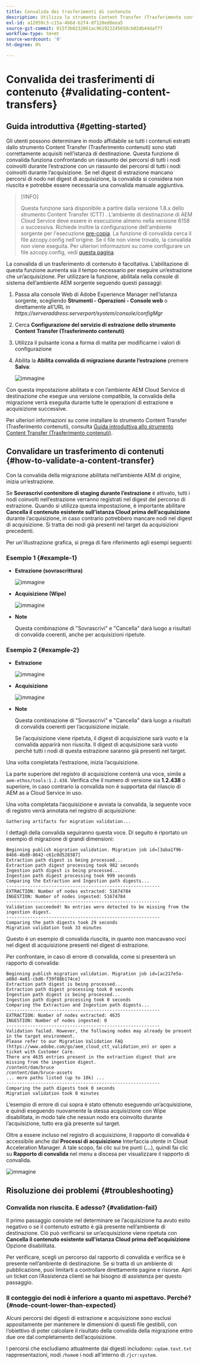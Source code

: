 ```yaml
---
title: Convalida dei trasferimenti di contenuto
description: Utilizza lo strumento Content Transfer (Trasferimento contenuti) per convalidare i trasferimenti di contenuto
exl-id: a12059c3-c15a-4b6d-b2f4-df128ed0eea5
source-git-commit: 015f3b0232861ac961922245650cb02db44daf77
workflow-type: tm+mt
source-wordcount: '0'
ht-degree: 0%

---
```


# Convalida dei trasferimenti di contenuto {#validating-content-transfers}

## Guida introduttiva {#getting-started}

Gli utenti possono determinare in modo affidabile se tutti i contenuti estratti dallo strumento Content Transfer (Trasferimento contenuti) sono stati correttamente acquisiti nell’istanza di destinazione. Questa funzione di convalida funziona confrontando un riassunto dei percorsi di tutti i nodi coinvolti durante l’estrazione con un riassunto dei percorsi di tutti i nodi coinvolti durante l’acquisizione. Se nel digest di estrazione mancano percorsi di nodo nel digest di acquisizione, la convalida si considera non riuscita e potrebbe essere necessaria una convalida manuale aggiuntiva.

>[!INFO]
>
>Questa funzione sarà disponibile a partire dalla versione 1.8.x dello strumento Content Transfer (CTT) . L’ambiente di destinazione di AEM Cloud Service deve essere in esecuzione almeno nella versione 6158 o successiva. Richiede inoltre la configurazione dell&#39;ambiente sorgente per l&#39;esecuzione [pre-copia](/help/journey-migration/content-transfer-tool/using-content-transfer-tool/handling-large-content-repositories.md#setting-up-pre-copy-step). La funzione di convalida cerca il file azcopy.config nell&#39;origine. Se il file non viene trovato, la convalida non viene eseguita. Per ulteriori informazioni su come configurare un file azcopy.config, vedi [questa pagina](/help/journey-migration/content-transfer-tool/using-content-transfer-tool/handling-large-content-repositories.md#configure-azcopy-config-file).

La convalida di un trasferimento di contenuto è facoltativa. L’abilitazione di questa funzione aumenta sia il tempo necessario per eseguire un’estrazione che un’acquisizione. Per utilizzare la funzione, abilitala nella console di sistema dell’ambiente AEM sorgente seguendo questi passaggi:

1. Passa alla console Web di Adobe Experience Manager nell’istanza sorgente, scegliendo **Strumenti - Operazioni - Console web** o direttamente all’URL in *https://serveraddress:serverport/system/console/configMgr*
1. Cerca **Configurazione del servizio di estrazione dello strumento Content Transfer (Trasferimento contenuti)**
1. Utilizza il pulsante icona a forma di matita per modificarne i valori di configurazione
1. Abilita la **Abilita convalida di migrazione durante l’estrazione** premere **Salva**:

   ![immagine](/help/journey-migration/content-transfer-tool/assets/CTTvalidation1.png)

Con questa impostazione abilitata e con l’ambiente AEM Cloud Service di destinazione che esegue una versione compatibile, la convalida della migrazione verrà eseguita durante tutte le operazioni di estrazione e acquisizione successive.

Per ulteriori informazioni su come installare lo strumento Content Transfer (Trasferimento contenuti), consulta [Guida introduttiva allo strumento Content Transfer (Trasferimento contenuti)](/help/journey-migration/content-transfer-tool/using-content-transfer-tool/getting-started-content-transfer-tool.md).

## Convalidare un trasferimento di contenuti {#how-to-validate-a-content-transfer}

Con la convalida della migrazione abilitata nell’ambiente AEM di origine, inizia un’estrazione.

Se **Sovrascrivi contenitore di staging durante l’estrazione** è attivato, tutti i nodi coinvolti nell’estrazione verranno registrati nel digest del percorso di estrazione. Quando si utilizza questa impostazione, è importante abilitare **Cancella il contenuto esistente sull’istanza Cloud prima dell’acquisizione** durante l’acquisizione, in caso contrario potrebbero mancare nodi nel digest di acquisizione. Si tratta dei nodi già presenti nel target da acquisizioni precedenti.

Per un&#39;illustrazione grafica, si prega di fare riferimento agli esempi seguenti:

### Esempio 1 {#example-1}

* **Estrazione (sovrascrittura)**

   ![immagine](/help/journey-migration/content-transfer-tool/assets-ctt/validation-01.png)

* **Acquisizione (Wipe)**

   ![immagine](/help/journey-migration/content-transfer-tool/assets-ctt/validation-02.png)

* **Note**

   Questa combinazione di &quot;Sovrascrivi&quot; e &quot;Cancella&quot; darà luogo a risultati di convalida coerenti, anche per acquisizioni ripetute.

### Esempio 2 {#example-2}

* **Estrazione**

   ![immagine](/help/journey-migration/content-transfer-tool/assets-ctt/validation-03.png)

* **Acquisizione**

   ![immagine](/help/journey-migration/content-transfer-tool/assets-ctt/validation-04.png)

* **Note**

   Questa combinazione di &quot;Sovrascrivi&quot; e &quot;Cancella&quot; darà luogo a risultati di convalida coerenti per l’acquisizione iniziale.

   Se l’acquisizione viene ripetuta, il digest di acquisizione sarà vuoto e la convalida apparirà non riuscita. Il digest di acquisizione sarà vuoto perché tutti i nodi di questa estrazione saranno già presenti nel target.

Una volta completata l’estrazione, inizia l’acquisizione.

La parte superiore del registro di acquisizione conterrà una voce, simile a `aem-ethos/tools:1.2.438`. Verifica che il numero di versione sia **1.2.438** o superiore, in caso contrario la convalida non è supportata dal rilascio di AEM as a Cloud Service in uso.

Una volta completata l’acquisizione e avviata la convalida, la seguente voce di registro verrà annotata nel registro di acquisizione:

```
Gathering artifacts for migration validation...  
```

I dettagli della convalida seguiranno questa voce. Di seguito è riportato un esempio di migrazione di grandi dimensioni:

```
Beginning publish migration validation. Migration job id=[3aba1f96-84b6-4bd0-8642-c61c0d528387]
Extraction path digest is being processed...
Extraction path digest processing took 982 seconds
Ingestion path digest is being processed...
Ingestion path digest processing took 999 seconds
Comparing the Extraction and Ingestion path digests...
----------------------------------------------------------
EXTRACTION: Number of nodes extracted: 51674784
INGESTION: Number of nodes ingested: 51674784
----------------------------------------------------------
Validation succeeded! No entries were detected to be missing from the ingestion digest.
----------------------------------------------------------
Comparing the path digests took 29 seconds
Migration validation took 33 minutes
```

Questo è un esempio di convalida riuscita, in quanto non mancavano voci nel digest di acquisizione presenti nel digest di estrazione.

Per confrontare, in caso di errore di convalida, come si presenterà un rapporto di convalida:

```
Beginning publish migration validation. Migration job id=[ac217e5a-a08d-4e81-cbd6-f39f88b174ce]
Extraction path digest is being processed...
Extraction path digest processing took 0 seconds
Ingestion path digest is being processed...
Ingestion path digest processing took 0 seconds
Comparing the Extraction and Ingestion path digests...
----------------------------------------------------------
EXTRACTION: Number of nodes extracted: 4635
INGESTION: Number of nodes ingested: 0
----------------------------------------------------------
Validation failed. However, the following nodes may already be present in the target environment.
Please refer to our Migration Validation FAQ (https://www.adobe.com/go/aem_cloud_ctt_validation_en) or open a ticket with Customer Care.
There are 4635 entries present in the extraction digest that are missing from the ingestion digest.
/content/dam/bruce
/content/dam/bruce-assets
... more paths listed (up to 10k) ...
----------------------------------------------------------
Comparing the path digests took 0 seconds
Migration validation took 0 minutes
```

L’esempio di errore di cui sopra è stato ottenuto eseguendo un’acquisizione, e quindi eseguendo nuovamente la stessa acquisizione con Wipe disabilitata, in modo tale che nessun nodo era coinvolto durante l’acquisizione, tutto era già presente sul target.

Oltre a essere incluso nel registro di acquisizione, il rapporto di convalida è accessibile anche dal **Processi di acquisizione** Interfaccia utente in Cloud Acceleration Manager. A tale scopo, fai clic sui tre punti (**...**), quindi fai clic su **Rapporto di convalida** nel menu a discesa per visualizzare il rapporto di convalida.


![immagine](/help/journey-migration/content-transfer-tool/assets-ctt/CTTvalidationreportnew.png)

## Risoluzione dei problemi {#troubleshooting}

### Convalida non riuscita. E adesso? {#validation-fail}

Il primo passaggio consiste nel determinare se l’acquisizione ha avuto esito negativo o se il contenuto estratto è già presente nell’ambiente di destinazione. Ciò può verificarsi se un’acquisizione viene ripetuta con **Cancella il contenuto esistente sull’istanza Cloud prima dell’acquisizione** Opzione disabilitata.

Per verificare, scegli un percorso dal rapporto di convalida e verifica se è presente nell’ambiente di destinazione. Se si tratta di un ambiente di pubblicazione, puoi limitarti a controllare direttamente pagine e risorse. Apri un ticket con l’Assistenza clienti se hai bisogno di assistenza per questo passaggio.

### Il conteggio dei nodi è inferiore a quanto mi aspettavo. Perché? {#node-count-lower-than-expected}

Alcuni percorsi dei digesti di estrazione e acquisizione sono esclusi appositamente per mantenere le dimensioni di questi file gestibili, con l’obiettivo di poter calcolare il risultato della convalida della migrazione entro due ore dal completamento dell’acquisizione.

I percorsi che escludiamo attualmente dai digesti includono: `cqdam.text.txt` rappresentazioni, nodi `/home`e i nodi all&#39;interno di `/jcr:system`.
